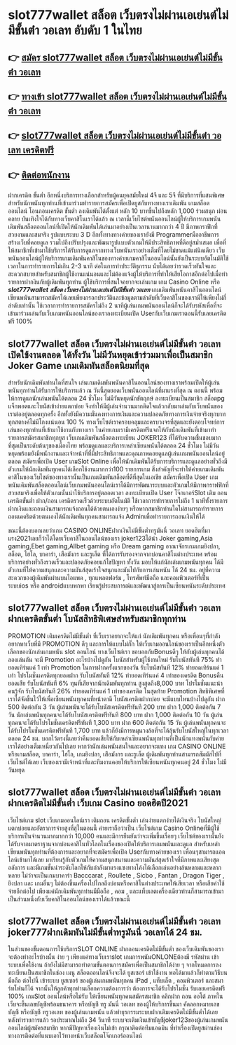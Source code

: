 # slot777wallet สล็อต เว็บตรงไม่ผ่านเอเย่นต์ไม่มีขั้นต่ํา วอเลท  อับดับ 1 ในไทย

## 👉 [สมัคร slot777wallet สล็อต เว็บตรงไม่ผ่านเอเย่นต์ไม่มีขั้นต่ํา วอเลท](https://slot777wallet.com/)
## 👉 [ทางเข้า slot777wallet สล็อต เว็บตรงไม่ผ่านเอเย่นต์ไม่มีขั้นต่ํา วอเลท](https://slot777wallet.com/)
## 👉 [slot777wallet สล็อต เว็บตรงไม่ผ่านเอเย่นต์ไม่มีขั้นต่ํา วอเลท เครดิตฟรี](https://slot777wallet.com/)
## 👉 [ติดต่อพนักงาน](https://slot777wallet.com/)


ฝากเครดิต ขั้นต่ำ  อีกหนึ่งบริการทางเลือกสำหรับผู้คนยุคสมัยใหม่ 4จี และ 5จี ที่มีบริการที่แสนพิเศษสำหรับนักพนันทุกท่านที่เข้ามาร่วมทำรายการสมัครเพื่อเปิดยูสกับทางทางเราเดิมพัน เกมสล็อตออนไลน์ โอนถอนเครดิต ขั้นต่ำ ลงเดิมพันได้ตั้งแต่ หลัก 10 บาทขึ้นไปถึงหลัก 1,000 ร่วมสนุก ผ่อนคลาย บันเทิงใจได้กับทางเว็บคาสิโนเราได้แล้ว ณ เวลานี้เว็บไซต์พนันออนไลน์ผู้ให้บริการเกมพนันเดิมพันสล็อตออนไลน์ที่เปิดให้นักเดิมพันได้เล่นมาอย่างเป็นเวลานานมากกว่า 4 ปี มีภาพกราฟิกที่สวยงามและสมจริง รูปแบบระบบ 3 D
อีกทั้งทางทางค่ายของเรายังมี Programmerมืออาชีพการสร้างเว็บที่คอยดูเล  รวมไปถึงปรับปรุงและพัฒนารูปแบบตัวเกมให้มีประสิทธิภาพที่ดีอยู่สม่ำเสมอ เพื่อที่ให้สมาชิกที่เข้ามาใช้บริการได้รับการดูแลจากทางเว็บพนันเราอย่างเต็มที่โดยไม่ขาดแม้แต่นิดเดียว เว็บพนันออนไลน์ผู้ให้บริการเกมเดิมพันคาสิโนของทางค่ายเกมคาสิโนออนไลน์นั้นยังเป็นระบบอัตโนมัติใช้เวลาในการทำรายการไม่เกิน 2-3 นาที ต่อในการทำประวัติธุกรรม นับได้เลยว่ารวดเร็วทันใจและสะดวกสบายสำหรับสมาชิกผู้ใช้งานแน่นอนและไม่ต้องแจ้งผู้ให้บริการที่ทำให้เสียโอกาสอีกต่อไปเมื่อทำรายการฝากงินกับผู้เดิมพันทุกท่าน
ผู้ใช้บริการที่สนใจอยากจะเล่นเกม เกม Casino Online หรือ ***slot777wallet สล็อต เว็บตรงไม่ผ่านเอเย่นต์ไม่มีขั้นต่ํา วอเลท*** เกมเดิมพันพนันคาสิโนออนไลน์เซียนพนันสามารถสมัครได้เลยเพียงกรอกประวัติและข้อมูลตามลำดับที่เว็บคาสิโนของเรามีให้เพียงไม่กี่ลำดับเท่านั้น ใช้เวลาการทำรายการสมัครไม่ถึง 2 นาทีผู้เล่นเกมพนันออนไลน์ก็จะได้รับรหัสเพื่อที่จะเข้ามาร่วมเล่นกับเว็บเกมพนันออนไลน์ของเราลงทะเบียนเปิด Userกับเว็บเกมเราตอนนี้รับเลยเครดิตฟรี 100%

## slot777wallet สล็อต เว็บตรงไม่ผ่านเอเย่นต์ไม่มีขั้นต่ํา วอเลท เปิดใช้งานตลอด ได้ทั้งวัน ไม่มีวันหยุดเข้าร่วมมาเพื่อเป็นสมาชิก Joker Game เกมเดิมพันสล็อตนิยมที่สุด

สำหรับนักเดิมพันท่านใดที่สนใจ เล่นเกมเดิมพันพนันคาสิโนออนไลน์ของทางเราพร้อมเปิดให้ผู้เล่นพนันทุกท่านได้รับการให้บริการแล้ว ณ วันนี้สุดยอดเว็บพนันออนไลน์ที่มาแรงที่สุด ณ ตอนนี้ พร้อมให้การดูแลนักเล่นพนันได้ตลอด 24 ชั่วโมง ไม่มีวันหยุดนักขัตฤกษ์ ลงทะเบียนเป็นสมาชิก สล็อตpg แจ็กพอตและโบนัสเข้าง่ายแตกบ่อย จึงทำให้มีผู้เล่นจำนวนมากติดใจแล้วกลับมาเล่นกับเว็บพนันของเราต่ออยู่ตลอดทุกครั้ง อีกทั้งยังมีความมั่นคงทางการเงินและความปลอดภัยทางการเงินจ่ายจริงทุกบาททุกสตางค์ไม่มีโกงแน่นอน 100 % ทางเว็บไซต์เราครอบคลุมและครบวงจรที่สุดและยังตอบโจทย์การเล่นของทุกท่านที่เข้ามาใช้งานกับทางเรา
ในค่ายเกมเรามีเครดิตฟรีแจกให้กับนักเดิมพันที่เข้ามาทำรายการสมัครสมาชิกทุกยูส เว็บเกมเดิมพันสล็อตลงทะเบียน JOKER123 ที่ได้รับความชื่นชอบมากที่สุดเป็นระดับต้นๆของเมืองไทย พร้อมดูแลและบริการเหล่าเซียนพนันได้ตลอด 24 ชั่วโมง ไม่มีวันหยุดพร้อมยังมีพนักงานและเจ้าหน้าที่ที่มีประสิทธิภาพและคุณภาพคอยดูแลผู้เล่นเกมพนันออนไลน์อยู่ตลอด สมัครเพื่อเปิด User เกมSlot Online เพื่อให้นักเดิมพันได้รับการบริการและดูแลอย่างทั่วถึงมีตัวเกมให้นักเดิมพันทุกคนได้เลือกใช้งานมากกว่า100 รายการเกม
สิ่งสำคัญที่จะทำให้ค่ายเกมเดิมพันคาสิโนของเว็บไซต์ของทางเรานั้นเป็นเกมเดิมพันสล็อตที่ดีที่สุดในเอเชีย สมัครเพื่อเปิด User  เกมพนันเดิมพันสล็อตออนไลน์เว็บเกมพนันออนไลน์เราได้มีการพัฒนาระบบและตัวเกมให้มีภาพกราฟฟิกที่สวยสมจริงเพื่อให้ตัวเกมนั้นน่าใช้บริการอยู่ตลอดเวลา ลงทะเบียนเปิด User โจ๊กเกอร์Slot เติม ถอนเครดิตขั้นต่ำ ฝาก/ถอน เครดิตรวดเร็วด้วยระบบอัตโนมัติ ใช้เวลาการทำรายการไม่ถึง 1 นาทีทั้งรายการฝากเงินและถอนเงินสามารถแจ้งถอนได้ด้วยตนเองง่ายๆ หรือหากสมาชิกท่านใดไม่สามารถทำรายการถอนเคดริตด้วยตนเองได้นักเดิมพันทุกคนสามารถแจ้ง Adminเพื่อทำรายการถอนเงินให้ได้

ขณะนี้ต้องบอกเลยว่าเกม CASINO ONLINEฝากเงินไม่มีขั้นต่ำทรูมันนี่ วอเลท ยอดฮิตที่มาแรง2021เลยก็ว่าได้โดยเว็บคาสิโนออนไลน์ของเรา joker123ได้นำ  Joker gaming,Asia gaming,Ebet gaming,Allbet gaming หรือ Dream gaming อาณาจักรเกมเกมยิงปลา, สล็อต, ไฮโล, บาคาร่า, เสือมังกร และรูเล็ต ที่ได้การรับรองจากจากบ่อนคาสิโนต่างประเทศ พร้อมบริการอย่างทั่วถึงรวดเร็วและปลอดภัยคอยแก้ไขปัญหา ทั้งวัน มอบให้แก่นักเล่นเกมพนันทุกคน ได้มีตัวเกมที่ให้ความสนุกและความมันส์สุดเร้าใจสนุกและมันไปกับการเล่นพนัน ได้ 24 ชม. อยู่ที่ความสะดวกของผู้เดิมพันผ่านบนไอแพด , ทุกแพลตฟอร์ม , โทรศัพท์มือถือ และคอมพิวเตอร์ที่เป็นระบบios หรือ androidแบบพกพา เรียนรู้ประสบการณ์และพัฒนาสู่การเป็นเซียนพนันระดับประเทศ

## slot777wallet สล็อต เว็บตรงไม่ผ่านเอเย่นต์ไม่มีขั้นต่ํา วอเลท ฝากเครดิตขั้นต่ำ โบนัสสิทธิพิเศษสำหรับสมาชิกทุกท่าน

 PROMOTION  เติมเครดิตไม่มีขั้นต่ำ ที่เว็บเราอยากจะให้แก่  นักเดิมพันทุกคน หรือเพื่อนๆที่กำลังอยากหาเว็บที่มี  PROMOTION ดีๆ และการให้แบบไม่กั๊ก ให้เว็บเกมออนไลน์ของเราเป็นอีกหนึ่งตัวเลือกของนักเล่นเกมพนัน slot ออนไลน์ ทางเว็บไซต์เรา ขอบอกกับBonusดีๆ ให้กับผู้เล่นทุกคนได้ลองเล่นกัน จะมี Promotion อะไรบ้างไปดูกัน
โบนัสสำหรับผู้ใช้งานใหม่ รับโบนัสทันที 75% ทำยอดเทิร์นแค่ 1 เท่า
 Promotion ในการฝากครั้งแรกของวัน รับโบนัสทันที 12% ทำยอดเทิร์นแค่ 1 เท่า
โปรโมชั่นเครดิตทุกยอดฝาก รับโบนัสทันที 12% ทำยอดเทิร์นแค่ 4 เท่าของเครดิต
Bonusคืนยอดเสีย รับโบนัสทันที 6% ทุนที่เสียจากนักเดิมพันทุกท่าน สูงสุดถึง8,000 บาท
โปรโมชั่นแนะนำคนรู้จัก รับโบนัสทันที 26% ทำยอดเทิร์นแค่ 1 เท่าของเครดิต
ในสุดท้าย Promotion สิทธิพิเศษที่เราได้จัดขึ้นไว้ให้เพื่อเซียนพนันทุกคนที่หน้าตาดี โบนัสเครดิตฝากบ่อย จะมีแบบไหนบ้างไปดูกัน
ฝาก 500 ติดต่อกัน 3 วัน ผู้เล่นพนันจะได้รับโบนัสเครดิตฟรีทันที 200 บาท
ฝาก 1,000 ติดต่อกัน 7 วัน นักเล่นพนันทุกคนจะได้รับโบนัสเครดิตฟรีทันที 800 บาท
ฝาก 1,000 ติดต่อกัน 10 วัน ผู้เล่นทุกคนจะได้รับโปรโมชั่นเครดิตฟรีทันที 1,300 บาท
ฝาก 600 ติดต่อกัน 15 วัน ผู้เล่นพนันทุกคนจะได้รับโปรโมชั่นเครดิตฟรีทันที 1,700 บาท
แล้วก็ยังมีการหมุนวงล้อที่จะได้ลุ้นรับโบนัสใหญ่ในทุกเวลา ตลอด 24 ชม. บอกไว้ตรงนี้เลยว่าคืนยอดเสียให้กับเหล่าเซียนพนันทุกท่านที่เป็นนักแทงพนันกับค่ายเราได้อย่างเต็มเหนี่ยวกันไปเลย หากว่านักเล่นพนันสนใจและอยากจะแทง เกม CASINO ONLINE หรือเกมสล็อต, บาคาร่า, ไฮโล, เกมยิงปลา, เสือมังกร และรูเล็ต ผู้เดิมพันทุกท่านสามารถสัมผัสไปที่เว็บไซต์ได้เลย เว็บของเรามีเจ้าหน้าที่และทีมงานคอยให้บริการให้เซียนพนันทุกคนอยู่ 24 ชั่วโมง ไม่มีวันหยุด

## slot777wallet สล็อต เว็บตรงไม่ผ่านเอเย่นต์ไม่มีขั้นต่ํา วอเลท ฝากเครดิตไม่มีขั้นต่ำ  เว็บเกม Casino ยอดฮิตปี2021

เว็บไซต์เกม slot เว็บเกมออนไลน์เรา เติมถอน เครดิตขั้นต่ำ เล่นง่ายแตกง่ายได้เงินจริง โบนัสใหญ่แตกบ่อยและอัตราการจ่ายสูงที่สุในตอนนี้ ค่ายเราถือว่าเป็น เว็บไซต์เกม  Casino Onlineที่มีผู้ใช้บริการเป็นจำนวนมากมากกว่า 10,000 คนและมีการยืนยันว่าจะเพิ่มขึ้นเรื่อยๆ เว็บไซต์ของเรานั้นยังได้รับจากมาตราฐานจากบ่อนคาสิโนทั่วโลกในเรื่องของเปิดให้บริการเกมพนันและดูแล สำหรับเหล่าเซียนพนันทุกท่านที่ต้องการและอยากที่จะสมัครเพื่อเปิด Userกับทางค่ายของเรา เพื่อนๆสามารถแอดไลน์เข้ามาได้เลย
	มาเรียนรู้กับตัวเกมให้ความสนุกสนานและความมันส์สุดเร้าใจที่มีภาพและเสียงสุดอลังการ และมีเกมชั้นนำระดับโลกให้กับกำลังมาแรงแซงทางโค้งได้เลือกเล่นอย่างล้นหลามและหลากหลาย  ไม่ว่าจะเป็นเกมบาคาร่า Bacccarat , Roullete , Sicbo , Fantan , Dragon Tiger , ยิงปลา และ เกมอื่นๆ ไม่ต้องขึ้นเครื่องไปไกลถึงบ่อนหรือคาสิโนต่างประเทศให้เสียเวลา หรือเสียค่าใช้จ่ายอีกต่อไป เพียงแค่นักเดิมพันทุกท่านมีมือถือ , คอม , และแท็บเลตเครื่องเดียวท่านก็สามารถเข้ามาเป็นส่วนหนึ่งกับเว็บคาสิโนออนไลน์ของเราได้แล้วขณะนี้

## slot777wallet สล็อต เว็บตรงไม่ผ่านเอเย่นต์ไม่มีขั้นต่ํา วอเลท joker777ฝากเดิมพันไม่มีขั้นต่ำทรูมันนี่ วอเลทได้ 24 ชม.

ในส่วนของขั้นตอนการใช้บริการSLOT ONLINE ฝากถอนเครดิตไม่มีขั้นต่ำ ของเว็บเดิมพันของเรา จะต้องทำอะไรบ้างนั้น ง่าย ๆ เพียงแค่ทางเว็บเราslot เกมการพนันONLONEต้องมี รหัสผ่าน เข้าระบบเพื่อใช้งาน ถ้ายังไม่มีสามารถทำตามขั้นตอนการสมัครเพื่อเป็นสมาชิกได้ง่าย ๆ จากโหมดการลงทะเบียนเป็นสมาชิกในช่อง เมนู สล็อตออนไลน์จึงจะได้ ยูสเซอร์ เข้าใช้งาน พอได้มาแล้วก็ทำตามวิธีบนมือถือ ต่อไปนี้
เข้าระบบ ยูสเซอร์  ของผู้เล่นเกมพนันทุกคน iPad , แท็บเล็ต , คอมพิวเตอร์ และสมาร์ทโฟนก็ได้
จากนั้นให้ลูกค้าทุกท่านเลือกความต้องการว่า ต้องการจะได้รับโปรโมชั่น รับเลยเครดิตฟรี 100% เกมSlot ออนไลน์หรือไม่รับ
ให้เซียนพนันทุกคนสมัครสมาชิก คลิกฝาก ถอน ออโต้ ภาพในเว็บจะขึ้นเลขบัญชีพร้อมธนาคาร หรือบัญชี ทรู มันนี่ วอเลท ของผู้ให้บริการขึ้นมา
คัดลอกหมายเลขบัญชี หรือบัญชี  ทรูวอเลท ของผู้เล่นเกมพนัน แล้วทำธุรกรรมระบบฝากเติมเครดิตไม่มีขั้นต่ำได้เลย
หลังทำรายการแล้ว รอประมาณไม่ถึง 34 วินาที ระบบจะเติมเงินเข้าบัญชีjoker123ของผู้เล่นเกมพนันออนไลน์ผู้สมัครสมาชิก
หากมีปัญหาเรื่องเงินไม่เข้า กรุณาติดต่อทีมแอดมิน ที่ทำเรื่องเปิดยูสผ่านช่องทางการติดต่อที่แนบเอาไว้ทางหน้าเว็บสล็อตโจ๊กเกอร์ออนไลน์


